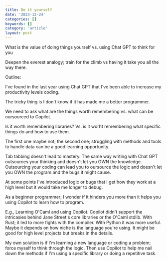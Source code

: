 ```yaml
---
title: Do it yourself
date: '2023-12-24'
categories: []
keywords: []
category: 'article'
layout: post
---
```


What is the value of doing things yourself vs. using Chat GPT to think for you

Deepen the everest analogy; train for the climb vs having it take you all the way there.

Outline:

I've found in the last year using Chat GPT that I've been able to increase my productivity levels coding.

The tricky thing is I don't know if it has made me a better programmer.

We need to ask what are the things worth remembering vs. what can be oursourced to Copilot.

Is it worth remembering libraries? Vs. is it worht remembering what specific things do and how to use them.

The first one maybe not; the second one; struggling with methods and tools to handle data can be a good learning opportunity.

Tab tabbing doesn't lead to mastery. The same way writing with Chat GPT outsources your thinking and doesn't let you OWN the knowledge. Outsourcing your coding can lead you to oursource the logic and doesn't let you OWN the program and the bugs it might cause. 

At some points I've introduced logic or bugs that I get how they work at a high level but it would take me longer to debug.

As a beginner programmer; I wonder if it hinders you more than it helps you using Copilot to learn how to program. 

E.g., Learning O'Caml and using Copilot. Copilot didn't support the intricasies behind Jane Street's core libraries or the O'Caml stdlib. With Rust; it led to more fights with the compiler. With Python it was more useful. Maybe it depends on how niche is the language you're using. It might be good for high level projects but breaks in the details.

My own solution is if I'm learning a new language or coding a problem; force myself to think through the logic. Then use Copilot to help me nail down the methods if I'm using a specific library or doing a repetitive task. 


